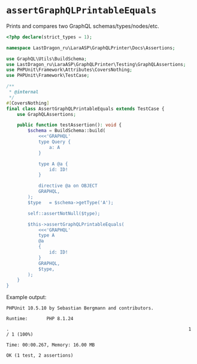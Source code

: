 # `assertGraphQLPrintableEquals`

Prints and compares two GraphQL schemas/types/nodes/etc.

[include:example]: ./AssertGraphQLPrintableEquals.php
[//]: # (start: 605e6281cbe3b98cb8a0ab9cbe59b03cee95427b019b0db773f69a80c79ec3e6)
[//]: # (warning: Generated automatically. Do not edit.)

```php
<?php declare(strict_types = 1);

namespace LastDragon_ru\LaraASP\GraphQLPrinter\Docs\Assertions;

use GraphQL\Utils\BuildSchema;
use LastDragon_ru\LaraASP\GraphQLPrinter\Testing\GraphQLAssertions;
use PHPUnit\Framework\Attributes\CoversNothing;
use PHPUnit\Framework\TestCase;

/**
 * @internal
 */
#[CoversNothing]
final class AssertGraphQLPrintableEquals extends TestCase {
    use GraphQLAssertions;

    public function testAssertion(): void {
        $schema = BuildSchema::build(
            <<<'GRAPHQL'
            type Query {
                a: A
            }

            type A @a {
                id: ID!
            }

            directive @a on OBJECT
            GRAPHQL,
        );
        $type   = $schema->getType('A');

        self::assertNotNull($type);

        $this->assertGraphQLPrintableEquals(
            <<<'GRAPHQL'
            type A
            @a
            {
                id: ID!
            }
            GRAPHQL,
            $type,
        );
    }
}
```

Example output:

```plain
PHPUnit 10.5.10 by Sebastian Bergmann and contributors.

Runtime:       PHP 8.1.24

.                                                                   1 / 1 (100%)

Time: 00:00.267, Memory: 16.00 MB

OK (1 test, 2 assertions)
```

[//]: # (end: 605e6281cbe3b98cb8a0ab9cbe59b03cee95427b019b0db773f69a80c79ec3e6)
